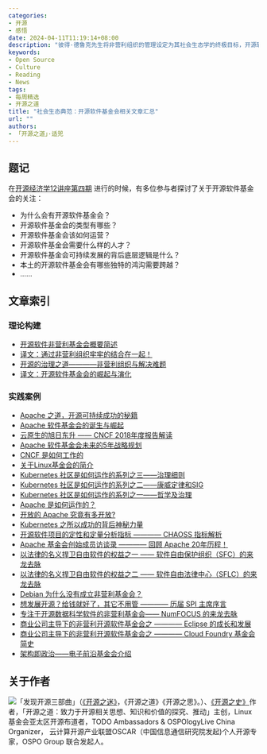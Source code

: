 ```yaml
---
categories:
- 开源
- 感悟
date: 2024-04-11T11:19:14+08:00
description: "彼得·德鲁克先生将非营利组织的管理设定为其社会生态学的终极目标，开源软件基金会似乎非常接近这个目标了，但是作为强知识财产权保护下的市场失灵的另类路径，也是值得我们思考的。那么不妨研究一番。"
keywords:
- Open Source
- Culture
- Reading
- News
tags:
- 每周精选
- 开源之道
title: "社会生态典范：开源软件基金会相关文章汇总"
url: ""
authors:
- 「开源之道」·适兕
---
```


## 题记

在[开源经济学12讲座第四期](/posts/open-source-economic/12-lectures-of-open-source/) 进行的时候，有多位参与者探讨了关于开源软件基金会的关注：

* 为什么会有开源软件基金会？
* 开源软件基金会的类型有哪些？
* 开源软件基金会该如何运营？
* 开源软件基金会需要什么样的人才？
* 开源软件基金会可持续发展的背后底层逻辑是什么？
* 本土的开源软件基金会有哪些独特的鸿沟需要跨越？
* ......

## 文章索引


### 理论构建

* [开源软件非营利基金会概要简述](/posts/foundation_introduce/foundation-introduce-in-fascinate-os/)
* [译文：通过非营利组织牢牢的结合在一起！](/posts/foundation_introduce/von-lindberg-incorporating-as-a-non-profit-chinese/)
* [开源的治理之道————非营利组织与解决难题](/posts/history-of-open-source/07-os-organzition-and-governance/)
* [译文：开源软件基金会的崛起与演化](/posts/foundation_introduce/the-rise-and-evolution-of-open-source-foundation/)



### 实践案例

* [Apache 之道，开源可持续成功的秘籍](/posts/foundation_introduce/the_apache_way_to_sustainable_os/)
* [Apache 软件基金会的诞生与崛起](/posts/history-of-open-source/07-009-apache-foundation-born/)
* [云原生的旭日东升 —— CNCF 2018年度报告解读](/posts/foundation_introduce/review-cncf-2018-annual-report/)
* [Apache 软件基金会未来的5年战略规划](/posts/foundation_introduce/five-year-strategic-plan-for-the-asf-2018/)
* [CNCF 是如何工作的](/posts/foundation_introduce/how_cncf_works/)
* [关于Linux基金会的简介](/posts/foundation_introduce/linux_foundation_introduce/)
* [Kubernetes 社区是如何运作的系列之三——治理细则](/posts/community_leadership_development/how_kubernetes_community_works_3/)
* [Kubernetes 社区是如何运作的系列之二——康威定律和SIG](/posts/community_leadership_development/how_kubernetes_community_works_2/)
* [Kubernetes 社区是如何运作的系列之一——哲学及治理](/posts/community_leadership_development/how_kubernetes_community_works_1/)
* [Apache 是如何运作的？](/posts/foundation_introduce/how_apache_works/)
* [开放的 Apache 究竟有多开放?](/posts/opensource/apache_is_open/)
* [Kubernetes 之所以成功的背后神秘力量](/posts/contribute_to_community/how-the_kubernetes_community_drives_the_project_success/)
* [开源软件项目的定性和定量分析指标 ———— CHAOSS 指标解析](/posts/contribute_to_community/chaoss_metrics_201908_learning)
* [Apache 基金会创始成员访谈录 ———— 回顾 Apache 20年历程！](/posts/foundation_introduce/asf-founders-look-back-on-20-years/)
* [以法律的名义捍卫自由软件的权益之一 —— 软件自由保护组织（SFC）的来龙去脉](/posts/foundation_introduce/introduction_of_software_freedom_conservancy/)
* [以法律的名义捍卫自由软件的权益之二 —— 软件自由法律中心（SFLC）的来龙去脉](/posts/foundation_introduce/introduction_of_software_freedom_law_center/)
* [Debian 为什么没有成立非营利基金会？](/posts/foundation_introduce/how-debian-growing-without-foundation/)
* [想发展开源？给钱就好了，其它不用管 ———— 历届 SPI 主席序言](/posts/foundation_introduce/spi-annual-report-introduce/)
* [专注于开源数据科学软件的非营利基金会—— NumFOCUS 的来龙去脉](/posts/foundation_introduce/numfocus-introduce/)
* [商业公司主导下的非营利开源软件基金会之 ———— Eclipse 的成长和发展](/posts/foundation_introduce/eclipse-introduce/)
* [商业公司主导下的非营利开源软件基金会之 ———— Cloud Foundry 基金会简史](/posts/foundation_introduce/the-brief-history-of-cloud-foundry-foundation/)
* [架构即政治——电子前沿基金会介绍](/posts/foundation_introduce/introduction_of_electronic_frontier_foundation/)



## 关于作者

![](/public/kuosi-face-of-os.png)「发现开源三部曲」（[《开源之迷》](posts/book-of-open-source/the-fascinating-of-open-source/)，《开源之道》《开源之思》。）、[《开源之史》](posts/history-of-open-source/summary/)作者，「开源之道：致力于开源相关思想、知识和价值的探究、推动」主创，Linux基金会亚太区开源布道者，TODO Ambassadors & OSPOlogyLive China Organizer， 云计算开源产业联盟OSCAR（中国信息通信研究院发起)个人开源专家，OSPO Group 联合发起人。

